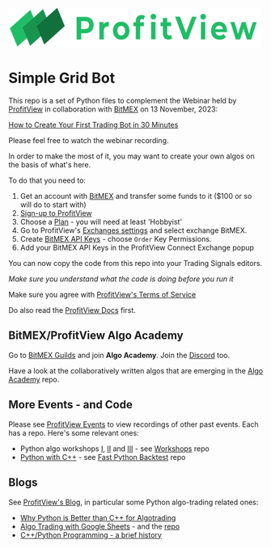 <img src="/assets/images/logo.png" style="width:500px"> 

# Simple Grid Bot

This repo is a set of Python files to complement the Webinar held by [ProfitView](https://profitview.net) in collaboration with [BitMEX](https://bitmex.com) on 13 November, 2023:

[How to Create Your First Trading Bot in 30 Minutes](https://lu.ma/bot-trading-webinar)

Please feel free to watch the webinar recording.

In order to make the most of it, you may want to create your own algos on the basis of what's here.

To do that you need to:

1. Get an account with [BitMEX](https://bitmex.com) and transfer some funds to it ($100 or so will do to start with)
2. [Sign-up to ProfitView](https://profitview.net/register)
3. Choose a [Plan](https://profitview.net/app/settings/plans) - you will need at least 'Hobbyist'
5. Go to ProfitView's [Exchanges settings](https://profitview.net/app/settings/exchanges) and select exchange BitMEX. 
4. Create [BitMEX API Keys](https://www.bitmex.com/app/apiKeys) - choose `Order` Key Permissions.
6. Add your BitMEX API Keys in the ProfitView Connect Exchange popup

You can now copy the code from this repo into your Trading Signals editors.

*Make sure you understand what the code is doing before you run it*

Make sure you agree with [ProfitView's Terms of Service](https://profitview.net/terms-of-service)

Do also read the [ProfitView Docs](https://profitview.net/docs/trading/) first.

## BitMEX/ProfitView Algo Academy

Go to [BitMEX Guilds](https://www.bitmex.com/guilds) and join **Algo Academy**.  Join the [Discord](https://discord.com/invite/2EYZtHUxnX) too.

Have a look at the collaboratively written algos that are emerging in the [Algo Academy](https://github.com/profitviews/bitmex-algo-academy) repo.

## More Events - and Code

Please see [ProfitView Events](https://profitview.net/events) to view recordings of other past events.  Each has a repo.  Here's some relevant ones:

* Python algo workshops [I](https://profitview.net/events/algorithmic-trading-with-python), [II](https://profitview.net/events/algorithmic-trading-with-python-part-2) and [III](https://profitview.net/events/algorithmic-trading-with-python-part-3) - see [Workshops](https://github.com/profitviews/workshops) repo
* [Python with C++](https://profitview.net/events/cpp-python-algo-trading) - see [Fast Python Backtest](https://github.com/profitviews/fast-python-backtest) repo

## Blogs

See [ProfitView's Blog](https://profitview.net/blog), in particular some Python algo-trading related ones:
* [Why Python is Better than C++ for Algotrading](https://profitview.net/blog/why-python-is-better-than-cpp-for-algotrading)
* [Algo Trading with Google Sheets](https://profitview.net/blog/algo-trading-with-google-sheets) - and the [repo](https://github.com/profitviews/botsheet)
* [C++/Python Programming - a brief history](https://profitview.net/blog/cpp-python-algotrading)

